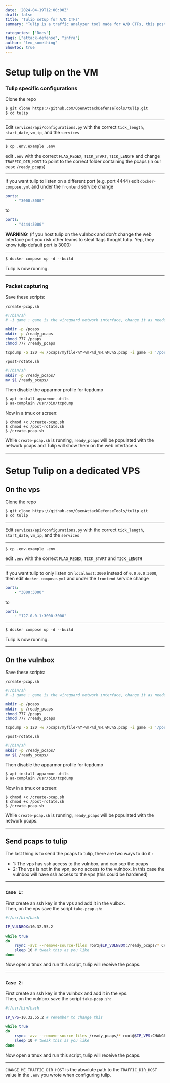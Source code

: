 ```yaml
---
date: '2024-04-19T12:00:00Z'
draft: false
title: 'Tulip setup for A/D CTFs'
summary: "Tulip is a traffic analyzer tool made for A/D CTFs, this post walks you throught all the important steps requied to deploy Tulip painlessly (hopefully)."

categories: ["Docs"]
tags: ["attack-defense", "infra"]
author: "leo_something"
ShowToc: true
---
```


# Setup tulip on the VM

### Tulip specific configurations

Clone the repo
```
$ git clone https://github.com/OpenAttackDefenseTools/tulip.git  
$ cd tulip  
```

---

Edit `services/api/configurations.py` with the correct `tick_length`, `start_date`, `vm_ip`, and the `services`  

---

```
$ cp .env.example .env  
```

edit `.env` with the correct `FLAG_REGEX`, `TICK_START`, `TICK_LENGTH` and 
change `TRAFFIC_DIR_HOST` to point to the correct folder containing the pcaps (in our case `/ready_pcaps`)

---

If you want tulip to listen on a different port (e.g. port 4444) edit `docker-compose.yml` 
and under the `frontend` service change 
```yml
ports: 
    - "3000:3000"
```
to
```yml
ports: 
    - "4444:3000"
```

**WARNING:**
(if you host tulip on the vulnbox and don't change the web interface port you risk other teams to steal flags throght tulip. Yep, they know tulip default port is 3000)

---

```
$ docker compose up -d --build
```

Tulip is now running.

---

### Packet capturing

Save these scripts:  

`/create-pcap.sh`
```bash
#!/bin/sh
# -i game : game is the wireguard network interface, change it as needed

mkdir -p /pcaps
mkdir -p /ready_pcaps
chmod 777 /pcaps
chmod 777 /ready_pcaps

tcpdump -G 120 -w /pcaps/myfile-%Y-%m-%d_%H.%M.%S.pcap -i game -z '/post-rotate.sh' port not 22
```

`/post-rotate.sh`
```bash
#!/bin/sh
mkdir -p /ready_pcaps/
mv $1 /ready_pcaps/
```

Then disable the apparmor profile for tcpdump
```
$ apt install apparmor-utils
$ aa-complain /usr/bin/tcpdump
```

Now in a tmux or screen:
```
$ chmod +x /create-pcap.sh
$ chmod +x /post-rotate.sh
$ /create-pcap.sh
```

While `create-pcap.sh` is running, `ready_pcaps` will be populated with the network pcaps and 
Tulip will show them on the web interface.s

---
# Setup Tulip on a dedicated VPS

## On the vps

Clone the repo
```
$ git clone https://github.com/OpenAttackDefenseTools/tulip.git  
$ cd tulip  
```

---

Edit `services/api/configurations.py` with the correct `tick_length`, `start_date`, `vm_ip`, and the `services`  

---

```
$ cp .env.example .env  
```

edit `.env` with the correct `FLAG_REGEX`, `TICK_START` and `TICK_LENGTH`

---

If you want tulip to only listen on `localhost:3000` instead of `0.0.0.0:3000`, then edit `docker-compose.yml` 
and under the `frontend` service change 
```yml
ports: 
    - "3000:3000"
```
to
```yml
ports: 
    - "127.0.0.1:3000:3000"
```

---

```
$ docker compose up -d --build
```

Tulip is now running.

---

## On the vulnbox

Save these scripts:  

`/create-pcap.sh`
```bash
#!/bin/sh
# -i game : game is the wireguard network interface, change it as needed

mkdir -p /pcaps
mkdir -p /ready_pcaps
chmod 777 /pcaps
chmod 777 /ready_pcaps

tcpdump -G 120 -w /pcaps/myfile-%Y-%m-%d_%H.%M.%S.pcap -i game -z '/post-rotate.sh' port not 22
```

`/post-rotate.sh`
```bash
#!/bin/sh
mkdir -p /ready_pcaps/
mv $1 /ready_pcaps/
```

Then disable the apparmor profile for tcpdump
```
$ apt install apparmor-utils
$ aa-complain /usr/bin/tcpdump
```

Now in a tmux or screen:
```
$ chmod +x /create-pcap.sh
$ chmod +x /post-rotate.sh
$ /create-pcap.sh
```

While `create-pcap.sh` is running, `ready_pcaps` will be populated with the network pcaps.

---

## Send pcaps to tulip

The last thing is to send the pcaps to tulip, there are two ways to do it :
- 1: The vps has ssh access to the vulnbox, and can scp the pcaps
- 2: The vps is not in the vpn, so no access to the vulnbox. In this case the vulnbox will have ssh access to the vps (this could be hardened)

---

### `Case 1`:  
First create an ssh key in the vps and add it in the vulbox.  
Then, on the vps save the script `take-pcap.sh`:
```bash
#!/usr/bin/bash

IP_VULNBOX=10.32.55.2

while true
do
	rsync -avz --remove-source-files root@$IP_VULNBOX:/ready_pcaps/* CHANGE_ME_TRAFFIC_DIR_HOST
	sleep 10 # tweak this as you like
done
```

Now open a tmux and run this script, tulip will receive the pcaps.

---

### `Case 2`:
First create an ssh key in the vulnbox and add it in the vps.  
Then, on the vulnbox save the script `take-pcap.sh`:  
```bash
#!/usr/bin/bash

IP_VPS=10.32.55.2 # remember to change this

while true
do
	rsync -avz --remove-source-files /ready_pcaps/* root@$IP_VPS:CHANGE_ME_TRAFFIC_DIR_HOST
	sleep 10 # tweak this as you like
done
```

Now open a tmux and run this script, tulip will receive the pcaps.

---

`CHANGE_ME_TRAFFIC_DIR_HOST` is the absolute path to the `TRAFFIC_DIR_HOST` value in the `.env` you wrote when configuring tulip.